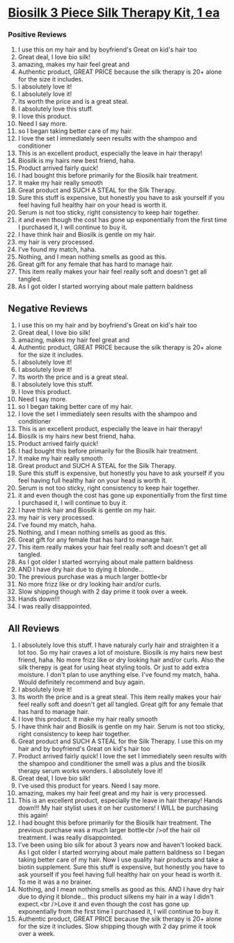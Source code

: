 # [Biosilk 3 Piece Silk Therapy Kit, 1 ea](https://products.checkmycream.com/products/Biosilk-3-Piece-Silk-Therapy-Kit-1-ea.html)

### Positive Reviews

<ol>
      <li>I use this on my hair and by boyfriend&#x27;s  Great on kid&#x27;s hair too</li>
      <li>Great deal, I love bio silk!</li>
      <li>amazing, makes my hair feel great and</li>
      <li>Authentic product, GREAT PRICE because the silk therapy is 20+ alone for the size it includes.</li>
      <li>I absolutely love it!</li>
      <li>I absolutely love it!</li>
      <li>Its worth the price and is a great steal.</li>
      <li>I absolutely love this stuff.</li>
      <li>I love this product.</li>
      <li>Need I say more.</li>
      <li>so I began taking better care of my hair.  </li>
      <li>I love the set I immediately seen results with the shampoo and conditioner</li>
      <li>This is an excellent product, especially the leave in hair therapy!</li>
      <li>Biosilk is my hairs new best friend, haha.</li>
      <li>Product arrived fairly quick!</li>
      <li>I had bought this before primarily for the Biosilk hair treatment.</li>
      <li>It make my hair really smooth</li>
      <li>Great product and SUCH A STEAL for the Silk Therapy.  </li>
      <li>Sure this stuff is expensive, but honestly you have to ask yourself if you feel having full healthy hair on your head is worth it.</li>
      <li>Serum is not too sticky, right consistency to keep hair together.</li>
      <li>it and even though the cost has gone up exponentially from the first time I purchased it, I will continue to buy it.</li>
      <li>I have think hair and Biosilk is gentle on my hair.</li>
      <li>my hair is very processed.</li>
      <li>I&#x27;ve found my match, haha.</li>
      <li>Nothing, and I mean nothing smells as good as this.</li>
      <li>Great gift for any female that has hard to manage hair.</li>
      <li>This item really makes your hair feel really soft and doesn&#x27;t get all tangled.</li>
      <li>As I got older I started worrying about male pattern baldness</li>
</ol>


<h2>Negative Reviews</h2>
<ol>
<li> I use this on my hair and by boyfriend&#x27;s  Great on kid&#x27;s hair too</li>
<li> Great deal, I love bio silk!</li>
<li> amazing, makes my hair feel great and</li>
<li> Authentic product, GREAT PRICE because the silk therapy is 20+ alone for the size it includes.</li>
<li> I absolutely love it!</li>
<li> I absolutely love it!</li>
<li> Its worth the price and is a great steal.</li>
<li> I absolutely love this stuff.</li>
<li> I love this product.</li>
<li> Need I say more.</li>
<li> so I began taking better care of my hair.  </li>
<li> I love the set I immediately seen results with the shampoo and conditioner</li>
<li> This is an excellent product, especially the leave in hair therapy!</li>
<li> Biosilk is my hairs new best friend, haha.</li>
<li> Product arrived fairly quick!</li>
<li> I had bought this before primarily for the Biosilk hair treatment.</li>
<li> It make my hair really smooth</li>
<li> Great product and SUCH A STEAL for the Silk Therapy.  </li>
<li> Sure this stuff is expensive, but honestly you have to ask yourself if you feel having full healthy hair on your head is worth it.</li>
<li> Serum is not too sticky, right consistency to keep hair together.</li>
<li> it and even though the cost has gone up exponentially from the first time I purchased it, I will continue to buy it.</li>
<li> I have think hair and Biosilk is gentle on my hair.</li>
<li> my hair is very processed.</li>
<li> I&#x27;ve found my match, haha.</li>
<li> Nothing, and I mean nothing smells as good as this.</li>
<li> Great gift for any female that has hard to manage hair.</li>
<li> This item really makes your hair feel really soft and doesn&#x27;t get all tangled.</li>
<li> As I got older I started worrying about male pattern baldness</li>
<li> AND I have dry hair due to dying it blonde...</li>
<li> The previous purchase was a much larger bottle&lt;br</li>
<li> No more frizz like or dry looking hair and/or curls.</li>
<li> Slow shipping though with 2 day prime it took over a week.</li>
<li> Hands down!!!</li>
<li> I was really disappointed.</li>
</ol>

<h2>All Reviews</h2>

<ol>
    <li> I absolutely love this stuff. I have  naturaly curly hair and straighten it a lot too. So my hair craves a lot of moisture. Biosilk is my hairs new best friend, haha. No more frizz like or dry looking hair and/or curls. Also the silk therepy is geat for using heat styling  tools. Or just to add extra moisture. I don&#x27;t plan  to use anything else. I&#x27;ve found my match, haha. Would definitely recommend and buy again.</li>
    <li> I absolutely love it!</li>
    <li> Its worth the price and is a great steal. This item really makes your hair feel really soft and doesn&#x27;t get all tangled. Great gift for any female that has hard to manage hair.</li>
    <li> I love this product. It make my hair really smooth</li>
    <li> I have think hair and Biosilk is gentle on my hair. Serum is not too sticky, right consistency to keep hair together.</li>
    <li> Great product and SUCH A STEAL for the Silk Therapy.  I use this on my hair and by boyfriend&#x27;s  Great on kid&#x27;s hair too</li>
    <li> Product arrived fairly quick! I love the set I immediately seen results with the shampoo and conditioner the smell was a plus and the biosilk therapy serum works wonders. I absolutely love it!</li>
    <li> Great deal, I love bio silk!</li>
    <li> I&#x27;ve used this product for years.  Need I say more.</li>
    <li> amazing, makes my hair feel great and my hair is very processed.</li>
    <li> This is an excellent product, especially the leave in hair therapy! Hands down!!! My hair stylist uses it on her customers!  I WILL be purchasing this again!</li>
    <li> I had bought this before primarily for the Biosilk hair treatment. The previous purchase was a much larger bottle&lt;br /&gt;of the hair oil treatment. I was really disappointed.</li>
    <li> I&#x27;ve been using bio silk for about 3 years now and haven&#x27;t looked back. As I got older I started worrying about male pattern baldness so I began taking better care of my hair.  Now I use quality hair products and take a biotin supplement. Sure this stuff is expensive, but honestly you have to ask yourself if you feel having full healthy hair on your head is worth it. To me it was a no brainer.</li>
    <li> Nothing, and I mean nothing smells as good as this. AND I have dry hair due to dying it blonde... this product silkens my hair in a way I didn&#x27;t expect.&lt;br /&gt;Love it and even though the cost has gone up exponentially from the first time I purchased it, I will continue to buy it.</li>
    <li> Authentic product, GREAT PRICE because the silk therapy is 20+ alone for the size it includes. Slow shipping though with 2 day prime it took over a week.</li>
</ol>




